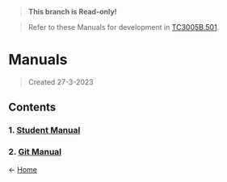 > **This branch is Read-only!**

> Refer to these Manuals for development in [TC3005B.501](https://github.com/SFMBa01029956/TC3005B.501).

# Manuals
> Created 27-3-2023

## Contents
### 1. [Student Manual](https://github.com/SFMBa01029956/TC3005B.502/blob/manuals/Files/Student%20Manual.md)
### 2. [Git Manual](https://github.com/SFMBa01029956/TC3005B.502/blob/manuals/Files/Git%20Manual.md)

← [Home](https://github.com/SFMBa01029956/TC3005B.502)

